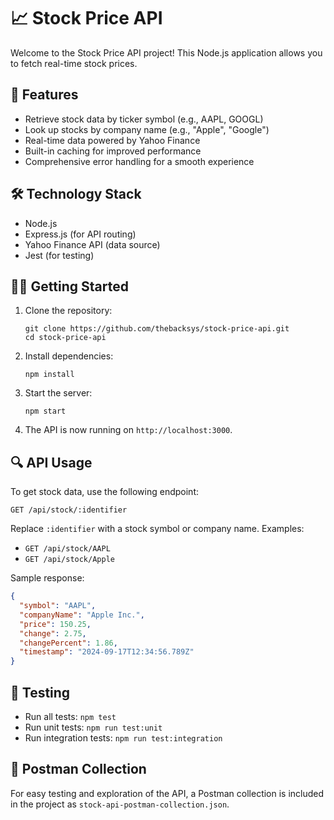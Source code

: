 # 📈 Stock Price API

Welcome to the Stock Price API project! This Node.js application allows you to fetch real-time stock prices.

## 🚀 Features

- Retrieve stock data by ticker symbol (e.g., AAPL, GOOGL)
- Look up stocks by company name (e.g., "Apple", "Google")
- Real-time data powered by Yahoo Finance
- Built-in caching for improved performance
- Comprehensive error handling for a smooth experience

## 🛠 Technology Stack

- Node.js
- Express.js (for API routing)
- Yahoo Finance API (data source)
- Jest (for testing)

## 🏃‍♂️ Getting Started

1. Clone the repository:
   ```
   git clone https://github.com/thebacksys/stock-price-api.git
   cd stock-price-api
   ```

2. Install dependencies:
   ```
   npm install
   ```

3. Start the server:
   ```
   npm start
   ```

4. The API is now running on `http://localhost:3000`.

## 🔍 API Usage

To get stock data, use the following endpoint:
```
GET /api/stock/:identifier
```

Replace `:identifier` with a stock symbol or company name. Examples:
- `GET /api/stock/AAPL`
- `GET /api/stock/Apple`

Sample response:
```json
{
  "symbol": "AAPL",
  "companyName": "Apple Inc.",
  "price": 150.25,
  "change": 2.75,
  "changePercent": 1.86,
  "timestamp": "2024-09-17T12:34:56.789Z"
}
```

## 🧪 Testing

- Run all tests: `npm test`
- Run unit tests: `npm run test:unit`
- Run integration tests: `npm run test:integration`

## 📮 Postman Collection

For easy testing and exploration of the API, a Postman collection is included in the project as `stock-api-postman-collection.json`.